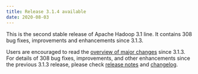 ```yaml
---
title: Release 3.1.4 available
date: 2020-08-03
---
```

<!---
  Licensed under the Apache License, Version 2.0 (the "License");
  you may not use this file except in compliance with the License.
  You may obtain a copy of the License at

   http://www.apache.org/licenses/LICENSE-2.0

  Unless required by applicable law or agreed to in writing, software
  distributed under the License is distributed on an "AS IS" BASIS,
  WITHOUT WARRANTIES OR CONDITIONS OF ANY KIND, either express or implied.
  See the License for the specific language governing permissions and
  limitations under the License. See accompanying LICENSE file.
-->

This is the second stable release of Apache Hadoop 3.1 line. It contains 308 bug fixes, improvements and enhancements since 3.1.3.

Users are encouraged to read the [overview of major changes][1] since 3.1.3.
For details of 308 bug fixes, improvements, and other enhancements since the previous 3.1.3 release,
please check [release notes][2] and [changelog][3].

[1]: /docs/r3.1.4/index.html
[2]: http://hadoop.apache.org/docs/r3.1.4/hadoop-project-dist/hadoop-common/release/3.1.4/RELEASENOTES.3.1.4.html
[3]: http://hadoop.apache.org/docs/r3.1.4/hadoop-project-dist/hadoop-common/release/3.1.4/CHANGES.3.1.4.html
